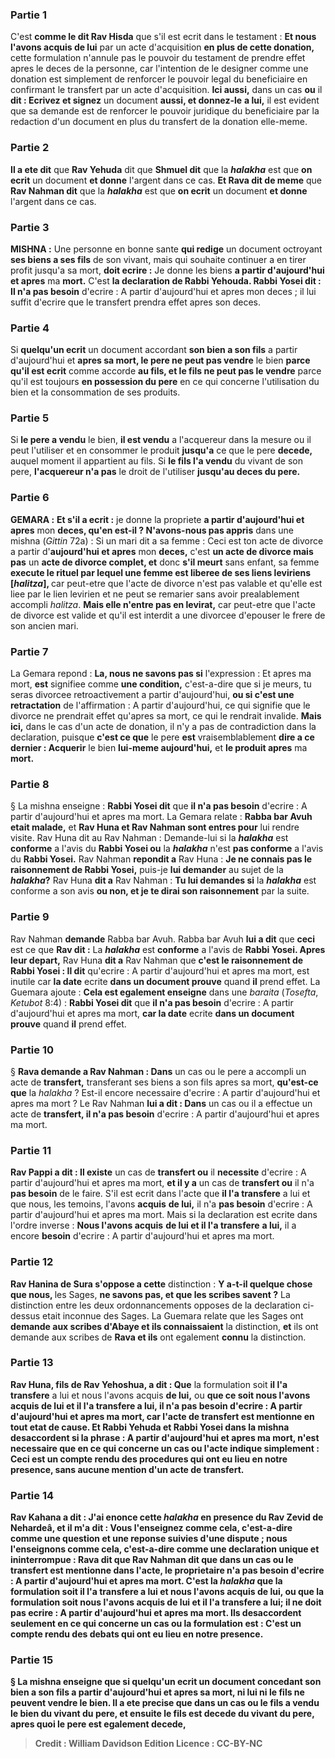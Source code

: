 
### Partie 1
C'est <b>comme le dit Rav Hisda</b> que s'il est ecrit dans le testament : <b>Et nous l'avons acquis de lui</b> par un acte d'acquisition <b>en plus de cette donation,</b> cette formulation n'annule pas le pouvoir du testament de prendre effet apres le deces de la personne, car l'intention de le designer comme une donation est simplement de renforcer le pouvoir legal du beneficiaire en confirmant le transfert par un acte d'acquisition. <b>Ici aussi,</b> dans un cas <b>ou</b> il <b>dit : Ecrivez et signez</b> un document <b>aussi, et donnez-le</b> <b>a lui,</b> il est evident que sa demande est de renforcer le pouvoir juridique du beneficiaire par la redaction d'un document en plus du transfert de la donation elle-meme.

### Partie 2
<b>Il a ete dit</b> que <b>Rav Yehuda</b> dit que <b>Shmuel dit</b> que la <b><i>halakha</i></b> est que <b>on ecrit</b> un document <b>et donne</b> l'argent dans ce cas. <b>Et Rava dit de meme</b> que <b>Rav Nahman dit</b> que la <b><i>halakha</i></b> est que <b>on ecrit</b> un document <b>et donne</b> l'argent dans ce cas.

### Partie 3
<strong>MISHNA :</strong> Une personne en bonne sante <b>qui redige</b> un document octroyant <b>ses biens a ses fils</b> de son vivant, mais qui souhaite continuer a en tirer profit jusqu'a sa mort, <b>doit ecrire :</b> Je donne les biens <b>a partir d'aujourd'hui et apres</b> ma <b>mort.</b> C'est <b>la declaration de Rabbi Yehouda. Rabbi Yosei dit : Il n'a pas besoin</b> d'ecrire : A partir d'aujourd'hui et apres mon deces ; il lui suffit d'ecrire que le transfert prendra effet apres son deces.

### Partie 4
Si <b>quelqu'un ecrit</b> un document accordant <b>son bien a son fils</b> a partir d'aujourd'hui et <b>apres sa mort, le pere ne peut pas vendre</b> le bien <b>parce qu'il est ecrit</b> comme accorde <b>au fils, et le fils ne peut pas le vendre</b> parce qu'il est</b> toujours <b>en possession du pere</b> en ce qui concerne l'utilisation du bien et la consommation de ses produits.

### Partie 5
Si <b>le pere a vendu</b> le bien, <b>il est vendu</b> a l'acquereur dans la mesure ou il peut l'utiliser et en consommer le produit <b>jusqu'a</b> ce que le pere <b>decede,</b> auquel moment il appartient au fils. Si <b>le fils l'a vendu</b> du vivant de son pere, <b>l'acquereur n'a pas</b> le droit de l'utiliser <b>jusqu'au deces du pere.</b>

### Partie 6
<strong>GEMARA :</strong> <b>Et s'il a ecrit :</b> je donne la propriete <b>a partir d'aujourd'hui et apres</b> mon <b>deces, qu'en est-il ? N'avons-nous pas appris</b> dans une mishna (<i>Gittin</i> 72a) : Si un mari dit a sa femme : Ceci est ton acte de divorce a partir d'<b>aujourd'hui et apres</b> mon <b>deces,</b> c'est <b>un acte de divorce mais pas</b> un <b>acte de divorce complet, et</b> donc <b>s'il meurt</b> sans enfant, sa femme <b>execute le rituel par lequel une femme est liberee de ses liens leviriens [<i>halitza</i>], </b> car peut-etre que l'acte de divorce n'est pas valable et qu'elle est liee par le lien levirien et ne peut se remarier sans avoir prealablement accompli <i>halitza</i>. <b>Mais elle n'entre pas en levirat,</b> car peut-etre que l'acte de divorce est valide et qu'il est interdit a une divorcee d'epouser le frere de son ancien mari.

### Partie 7
La Gemara repond : <b>La, nous ne savons pas si</b> l'expression : Et apres ma mort, <b>est</b> signifiee comme <b>une condition,</b> c'est-a-dire que si je meurs, tu seras divorcee retroactivement a partir d'aujourd'hui, <b>ou si c'est une retractation</b> de l'affirmation : A partir d'aujourd'hui, ce qui signifie que le divorce ne prendrait effet qu'apres sa mort, ce qui le rendrait invalide. <b>Mais ici,</b> dans le cas d'un acte de donation, il n'y a pas de contradiction dans la declaration, puisque <b>c'est ce que</b> le pere <b>est</b> vraisemblablement <b>dire a ce dernier : Acquerir</b> le bien <b>lui-meme aujourd'hui,</b> et <b>le produit apres</b> ma <b>mort.</b>

### Partie 8
§ La mishna enseigne : <b>Rabbi Yosei dit</b> que <b>il n'a pas besoin</b> d'ecrire : A partir d'aujourd'hui et apres ma mort. La Gemara relate : <b>Rabba bar Avuh etait malade,</b> et <b>Rav Huna et Rav Nahman sont entres pour</b> lui rendre visite. Rav Huna dit au Rav Nahman : Demande-lui</b> si la <b><i>halakha</i></b> est <b>conforme</b> a l'avis du <b>Rabbi Yosei ou</b> la <b><i>halakha</i></b> n'est <b>pas conforme</b> a l'avis du <b>Rabbi Yosei.</b> Rav Nahman <b>repondit a</b> Rav Huna : <b>Je ne connais pas le raisonnement de Rabbi Yosei,</b> puis-je <b>lui demander</b> au sujet de la <b><i>halakha</i>?</b> Rav Huna <b>dit a</b> Rav Nahman : <b>Tu lui demandes si</b> la <b><i>halakha</i></b> est conforme a son avis <b>ou non, et je te dirai son raisonnement</b> par la suite.

### Partie 9
Rav Nahman <b>demande</b> Rabba bar Avuh. Rabba bar Avuh <b>lui a dit</b> que <b>ceci</b> est ce que <b>Rav dit :</b> La <b><i>halakha</i></b> est <b>conforme</b> a l'avis de <b>Rabbi Yosei. Apres leur depart,</b> Rav Huna <b>dit a</b> Rav Nahman que <b>c'est le raisonnement de Rabbi Yosei : Il dit</b> qu'ecrire : A partir d'aujourd'hui et apres ma mort, est inutile car <b>la date</b> ecrite <b>dans un document prouve</b> quand <b>il</b> prend effet. La Guemara ajoute : <b>Cela est egalement enseigne</b> dans une <i>baraita</i> (<i>Tosefta</i>, <i>Ketubot</i> 8:4) : <b>Rabbi Yosei dit</b> que <b>il n'a pas besoin</b> d'ecrire : A partir d'aujourd'hui et apres ma mort, <b>car la date</b> ecrite <b>dans un document prouve</b> quand <b>il</b> prend effet.

### Partie 10
§ <b>Rava demande a Rav Nahman : Dans</b> un cas ou le pere a accompli un acte de <b>transfert,</b> transferant ses biens a son fils apres sa mort, <b>qu'est-ce que</b> la <i>halakha</i> ? Est-il encore necessaire d'ecrire : A partir d'aujourd'hui et apres ma mort ? Le Rav Nahman <b>lui a dit : Dans</b> un cas ou il a effectue un acte de <b>transfert, il n'a pas besoin</b> d'ecrire : A partir d'aujourd'hui et apres ma mort.

### Partie 11
<b>Rav Pappi a dit : Il existe</b> un cas de <b>transfert ou</b> il <b>necessite</b> d'ecrire : A partir d'aujourd'hui et apres ma mort, <b>et il y a</b> un cas de <b>transfert ou</b> il n'a <b>pas besoin</b> de le faire. S'il est ecrit dans l'acte que <b>il l'a transfere</b> a lui et que nous, </b> les temoins, l'avons <b>acquis</b> <b>de lui,</b> il n'a <b>pas besoin</b> d'ecrire : A partir d'aujourd'hui et apres ma mort. Mais si la declaration est ecrite dans l'ordre inverse : <b>Nous l'avons acquis</b> <b>de lui et il l'a transfere</b> <b>a lui,</b> il a encore <b>besoin</b> d'ecrire : A partir d'aujourd'hui et apres ma mort.

### Partie 12
<b>Rav Hanina de Sura s'oppose a cette</b> distinction : <b>Y a-t-il quelque chose que nous, </b> les Sages, <b>ne savons pas, et que les scribes savent ?</b> La distinction entre les deux ordonnancements opposes de la declaration ci-dessus etait inconnue des Sages. La Guemara relate que les Sages ont <b>demande aux scribes d'Abaye et ils connaissaient</b> la distinction, <b>et</b> ils ont demande aux scribes de <b>Rava et ils</b> ont egalement <b>connu</b> la distinction.

### Partie 13
<b>Rav Huna, fils de Rav Yehoshua, a dit : Que</b> la formulation soit <b>il l'a transfere</b> a lui et nous l'avons acquis</b> <b>de lui,</b> ou <b>que ce soit <b>nous l'avons acquis</b> <b>de lui et il l'a transfere</b> <b>a lui,</b> il <b>n'a pas besoin</b> d'ecrire : A partir d'aujourd'hui et apres ma mort, car l'acte de transfert est mentionne en tout etat de cause. <b>Et</b> Rabbi Yehuda et Rabbi Yosei dans la mishna <b>desaccordent</b> si la phrase : A partir d'aujourd'hui et apres ma mort, n'est necessaire que <b>en ce qui concerne</b> un cas ou l'acte indique simplement : Ceci est <b>un compte rendu des procedures qui ont eu lieu en notre presence,</b> sans aucune mention d'un acte de transfert.

### Partie 14
<b>Rav Kahana a dit : J'ai enonce</b> cette <b><i>halakha</i> en presence du Rav Zevid de Nehardeâ, et il m'a dit : Vous l'enseignez comme cela,</b> c'est-a-dire comme une question et une reponse suivies d'une dispute ; <b>nous l'enseignons comme cela,</b> c'est-a-dire comme une declaration unique et ininterrompue : <b>Rava dit</b> que <b>Rav Nahman dit</b> que <b>dans</b> un cas ou le <b>transfert</b> est mentionne dans l'acte, le proprietaire <b>n'a pas besoin</b> d'ecrire : A partir d'aujourd'hui et apres ma mort. C'est la <i>halakha</i> <b>que la formulation soit <b>il l'a transfere</b> a lui et nous l'avons acquis</b> <b>de lui,</b> ou <b>que la formulation soit <b>nous l'avons acquis</b> <b>de lui et il l'a transfere</b> <b>a lui;</b> il <b>ne doit pas</b> ecrire : A partir d'aujourd'hui et apres ma mort. Ils <b>desaccordent</b> seulement <b>en ce qui concerne</b> un cas ou la formulation est : C'est <b>un compte rendu des debats qui ont eu lieu en notre presence.</b>

### Partie 15
§ La mishna enseigne que si <b>quelqu'un ecrit</b> un document concedant <b>son bien a son fils</b> a partir d'aujourd'hui et <b>apres sa mort,</b> ni lui ni le fils ne peuvent vendre le bien. Il <b>a ete precise</b> que dans un cas ou <b>le fils a vendu</b> le bien <b>du vivant du pere, et</b> ensuite <b>le fils est decede du vivant du pere,</b> apres quoi le pere est egalement decede,

>Credit : William Davidson Edition
>Licence : CC-BY-NC